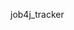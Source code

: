 job4j_tracker                                                      
                                               
                                                    
                                                  
                                                                   
                                                           
                                                                  
                                                          
                                                         
                                                                  
                                                          
                                                              
                                                                
                                                          
                                                       
                                                         
                                                                      
                                                                       
                                                                
                                                                 
                                                                    
                                                                                                                                           
             